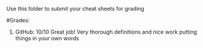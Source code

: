 Use this folder to submit your cheat sheets for grading

#Grades:
1. GitHub: 10/10 Great job! Very thorough definitions and nice work putting things in your own words
